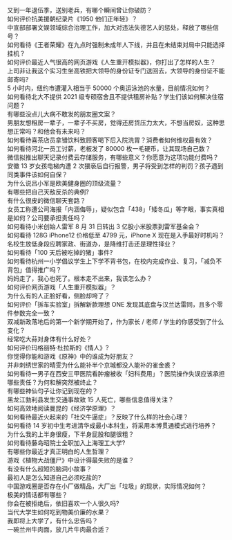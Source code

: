 又到一年退伍季，送别老兵，有哪个瞬间曾让你破防？  
如何评价抗美援朝纪录片《1950 他们正年轻》？  
中宣部部署文娱领域综合治理工作，加大对违法失德艺人的惩处，释放了哪些信号？  
如何看待《王者荣耀》在九点时强制未成年人下线，并且在未结束对局中只能选择挂机？  
如何评价最近人气很高的网页游戏《人生重开模拟器》，你打出了怎样的人生？  
上司非让我这个实习生坐高铁把大领导的身份证专门送回去，大领导的身份证不能邮寄吗?  
5 小时内，纽约市遭灌入相当于 50000 个奥运泳池的水量，目前情况如何？  
如何看待北大不提供 2021 级专硕宿舍且不提供租房补贴？学生们该如何解决住宿问题？  
有哪些没点儿大病不敢发的朋友圈文案？  
男朋友想租房一辈子，一辈子不买房，觉得还房贷压力太大，不想当房奴，这种思想正常吗？和他会有未来吗？  
如何看待喜茶店员拿错饮料致顾客喝下后入院洗胃？消费者如何维权最有效？  
如何看待河北一员工讨薪，老板发了 80000 枚一毛硬币，让其现场自己数？  
微信拟推出聊天记录付费云存储服务，有哪些意义？你愿意为这项功能付费吗？  
安徽 13 岁女孩电梯内遭 2 次猥亵后自行报警，男子将受到怎样的判罚？孩子遇到同类事件该如何自保？  
为什么说吕小军是欧美健身圈的顶级流量？  
有哪些把自己天敌反杀的典例?  
有什么很皮的微信聊天套路？  
女员工称遭公司海报「内涵侮辱」，疑似包含「438」「矮冬瓜」等字眼，事实真相是如何？公司要承担责任吗？  
如何看待小米创始人雷军 8 月 31 日转出 3 亿股小米股票到雷军基金会？  
如何看待 128G iPhone12 价格低至 4799 元，iPhone X 现在是入手最好时机吗？  
名校生放低身段应聘家政、街道办，是降维打击还是理性择业？  
如何看待「100 天后被吃掉的猪」事件?  
如何看待杭州一小学倡议学生上下学不背书包，在校内完成作业、复习，「减负不背包」值得推广吗？  
妈妈走了，我心也死了。根本走不出来，我该怎么办？  
如何评价网页游戏「人生重开模拟器」？  
为什么有的人正脸好看，侧脸却垮了？  
如何评价「拆车实验室」拆解新款理想 ONE 发现其底盘与汉兰达雷同，且多个零件参数完全一致？  
双减新政落地后的第一个新学期开始了，作为家长 / 老师 / 学生的你感受到了什么变化？  
经常吃大蒜对身体有什么好处？  
如何评价玛格丽特·杜拉斯的《情人》?  
你觉得你能和游戏《原神》中的谁成为好朋友？  
并非刺绣世家的晴雯为什么能补半个京城都没人能补的雀金裘？  
如何看待一男子在西安三甲医院看肿瘤被收「妇科费用」？医院操作失误应该承担哪些责任？为何和解突然被终止？  
有哪些神仙句子让你记到现在的？  
黑龙江勃利县发生交通事故致 15 人死亡，哪些信息值得关注？  
如何高效地阅读曼昆的《经济学原理》？  
如何看待最近火起来的「社交牛逼症」？反映了什么样的社会心理？  
如何看待 14 岁初中生考进清华成最小本科生，将采用本博贯通模式进行培养？  
为什么我的上半身很瘦，下半身屁股和腿很粗？  
如何看待藤岛昭院士全职加入上海理工大学?  
有哪些你最近才真正明白的人生哲理？  
游戏《植物大战僵尸》中设计得最失败的是谁？  
有没有什么超短的脑洞小故事？  
最初人是怎么知道自己必须吃盐的?  
中国游戏圈是否存在小厂做精品，大厂出「垃圾」的现状，实际情况如何？  
极美的情话都有哪些？  
你会在被拒绝后，依旧喜欢一个人很久吗?  
当代大学生如何吃到物美价廉的水果？  
我即将上大学了，有什么忠告吗？  
一碗兰州牛肉面，放几片牛肉最合适？  
